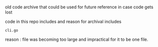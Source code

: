 old code archive that could be used for future reference in case code gets lost

code in this repo includes and reason for archival includes
```
cli.go
```

reason : file was becoming too large and impractical for it to be one file.

